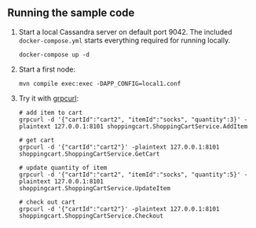 ## Running the sample code

1. Start a local Cassandra server on default port 9042. The included `docker-compose.yml` starts everything required for running locally.

    ```
    docker-compose up -d
    ```

2. Start a first node:

    ```
    mvn compile exec:exec -DAPP_CONFIG=local1.conf
    ```

3. Try it with [grpcurl](https://github.com/fullstorydev/grpcurl):

    ```
    # add item to cart
    grpcurl -d '{"cartId":"cart2", "itemId":"socks", "quantity":3}' -plaintext 127.0.0.1:8101 shoppingcart.ShoppingCartService.AddItem
   
    # get cart
    grpcurl -d '{"cartId":"cart2"}' -plaintext 127.0.0.1:8101 shoppingcart.ShoppingCartService.GetCart
   
    # update quantity of item
    grpcurl -d '{"cartId":"cart2", "itemId":"socks", "quantity":5}' -plaintext 127.0.0.1:8101 shoppingcart.ShoppingCartService.UpdateItem
   
    # check out cart
    grpcurl -d '{"cartId":"cart2"}' -plaintext 127.0.0.1:8101 shoppingcart.ShoppingCartService.Checkout
    ```
